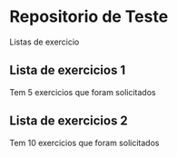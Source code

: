 # Repositorio de Teste

Listas de exercicio

## Lista de exercicios 1
Tem 5 exercicios que foram solicitados

## Lista de exercicios 2
Tem 10 exercicios que foram solicitados
